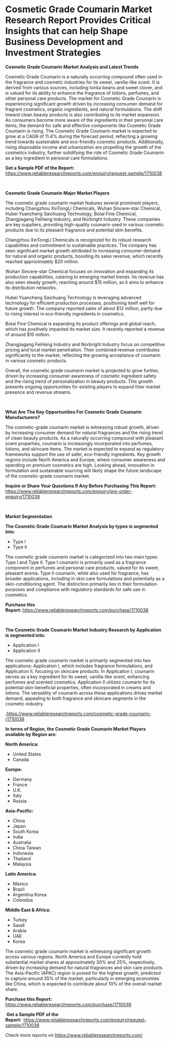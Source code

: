 <p><h1>Cosmetic Grade Coumarin Market Research Report Provides Critical Insights that can help Shape Business Development and Investment Strategies</h1></p><p><strong>Cosmetic Grade Coumarin Market Analysis and Latest Trends</strong></p>
<p><p>Cosmetic Grade Coumarin is a naturally occurring compound often used in the fragrance and cosmetic industries for its sweet, vanilla-like scent. It is derived from various sources, including tonka beans and sweet clover, and is valued for its ability to enhance the fragrance of lotions, perfumes, and other personal care products. The market for Cosmetic Grade Coumarin is experiencing significant growth driven by increasing consumer demand for fragrant cosmetics, organic ingredients, and natural formulations. The shift toward clean beauty products is also contributing to its market expansion. As consumers become more aware of the ingredients in their personal care items, the demand for safe and effective components like Cosmetic Grade Coumarin is rising. The Cosmetic Grade Coumarin market is expected to grow at a CAGR of 11.4% during the forecast period, reflecting a growing trend towards sustainable and eco-friendly cosmetic products. Additionally, rising disposable income and urbanization are propelling the growth of the cosmetics industry, further solidifying the role of Cosmetic Grade Coumarin as a key ingredient in personal care formulations.</p></p>
<p><strong>Get a Sample PDF of the Report:&nbsp;</strong> <a href="https://www.reliableresearchreports.com/enquiry/request-sample/1710038?utm_campaign=2296&utm_medium=2&utm_source=Github&utm_content=ia&utm_term=27032025&utm_id=cosmetic-grade-coumarin">https://www.reliableresearchreports.com/enquiry/request-sample/1710038</a></p>
<p>&nbsp;</p>
<p><strong>Cosmetic Grade Coumarin Major Market Players</strong></p>
<p><p>The cosmetic grade coumarin market features several prominent players, including Changzhou XinTongLi Chemicals, Wuhan Sincere-star Chemical, Hubei Yuancheng Saichuang Technology, Botai Fine Chemical, Zhangjiagang FeiHang Industry, and Norbright Industry. These companies are key suppliers, providing high-quality coumarin used in various cosmetic products due to its pleasant fragrance and potential skin benefits.</p><p>Changzhou XinTongLi Chemicals is recognized for its robust research capabilities and commitment to sustainable practices. The company has seen significant market growth attributed to increasing consumer demand for natural and organic products, boosting its sales revenue, which recently reached approximately $20 million.</p><p>Wuhan Sincere-star Chemical focuses on innovation and expanding its production capabilities, catering to emerging market trends. Its revenue has also seen steady growth, reaching around $15 million, as it aims to enhance its distribution networks.</p><p>Hubei Yuancheng Saichuang Technology is leveraging advanced technology for efficient production processes, positioning itself well for future growth. The company reported sales of about $12 million, partly due to rising interest in eco-friendly ingredients in cosmetics.</p><p>Botai Fine Chemical is expanding its product offerings and global reach, which has positively impacted its market size. It recently reported a revenue of around $10 million.</p><p>Zhangjiagang FeiHang Industry and Norbright Industry focus on competitive pricing and local market penetration. Their combined revenue contributes significantly to the market, reflecting the growing acceptance of coumarin in various cosmetic products.</p><p>Overall, the cosmetic grade coumarin market is projected to grow further, driven by increasing consumer awareness of cosmetic ingredient safety and the rising trend of personalization in beauty products. This growth presents ongoing opportunities for existing players to expand their market presence and revenue streams.</p></p>
<p>&nbsp;</p>
<p><strong>What Are The Key Opportunities For Cosmetic Grade Coumarin Manufacturers?</strong></p>
<p><p>The cosmetic-grade coumarin market is witnessing robust growth, driven by increasing consumer demand for natural fragrances and the rising trend of clean beauty products. As a naturally occurring compound with pleasant scent properties, coumarin is increasingly incorporated into perfumes, lotions, and skincare items. The market is expected to expand as regulatory frameworks support the use of safer, eco-friendly ingredients. Key growth regions include North America and Europe, where consumer awareness and spending on premium cosmetics are high. Looking ahead, innovation in formulation and sustainable sourcing will likely shape the future landscape of the cosmetic-grade coumarin market.</p></p>
<p><strong>Inquire or Share Your Questions If Any Before Purchasing This Report:</strong> <a href="https://www.reliableresearchreports.com/enquiry/pre-order-enquiry/1710038?utm_campaign=2296&utm_medium=2&utm_source=Github&utm_content=ia&utm_term=27032025&utm_id=cosmetic-grade-coumarin">https://www.reliableresearchreports.com/enquiry/pre-order-enquiry/1710038</a></p>
<p>&nbsp;</p>
<p><strong>Market Segmentation</strong></p>
<p><strong>The Cosmetic Grade Coumarin Market Analysis by types is segmented into:</strong></p>
<p><ul><li>Type I</li><li>Type II</li></ul></p>
<p><p>The cosmetic grade coumarin market is categorized into two main types: Type I and Type II. Type I coumarin is primarily used as a fragrance component in perfumes and personal care products, valued for its sweet, pleasant aroma. Type II coumarin, while also used for fragrance, has broader applications, including in skin care formulations and potentially as a skin-conditioning agent. The distinction primarily lies in their formulation purposes and compliance with regulatory standards for safe use in cosmetics.</p></p>
<p><strong>Purchase this Report:&nbsp;</strong><a href="https://www.reliableresearchreports.com/purchase/1710038?utm_campaign=2296&utm_medium=2&utm_source=Github&utm_content=ia&utm_term=27032025&utm_id=cosmetic-grade-coumarin">https://www.reliableresearchreports.com/purchase/1710038</a></p>
<p>&nbsp;</p>
<p><strong>The Cosmetic Grade Coumarin Market Industry Research by Application is segmented into:</strong></p>
<p><ul><li>Application I</li><li>Application II</li></ul></p>
<p><p>The cosmetic grade coumarin market is primarily segmented into two applications: Application I, which includes fragrance formulations, and Application II, focusing on skincare products. In Application I, coumarin serves as a key ingredient for its sweet, vanilla-like scent, enhancing perfumes and scented cosmetics. Application II utilizes coumarin for its potential skin-beneficial properties, often incorporated in creams and lotions. The versatility of coumarin across these applications drives market demand, appealing to both fragrance and skincare segments in the cosmetic industry.</p></p>
<p><a href="https://www.reliableresearchreports.com/cosmetic-grade-coumarin-r1710038?utm_campaign=2296&utm_medium=2&utm_source=Github&utm_content=ia&utm_term=27032025&utm_id=cosmetic-grade-coumarin">&nbsp;https://www.reliableresearchreports.com/cosmetic-grade-coumarin-r1710038</a></p>
<p><strong>In terms of Region, the Cosmetic Grade Coumarin Market Players available by Region are:</strong></p>
<p>
    <p> <strong> North America: </strong>
        <ul>
            <li>United States</li>
            <li>Canada</li>
        </ul>
        </p> 
    <p> <strong> Europe: </strong>
        <ul>
            <li>Germany</li>
            <li>France</li>
            <li>U.K.</li>
            <li>Italy</li>
            <li>Russia</li>
        </ul>
        </p> 
    <p> <strong> Asia-Pacific: </strong>
        <ul>
            <li>China</li>
            <li>Japan</li>
            <li>South Korea</li>
            <li>India</li>
            <li>Australia</li>
            <li>China Taiwan</li>
            <li>Indonesia</li>
            <li>Thailand</li>
            <li>Malaysia</li>
        </ul>
        </p> 
    <p> <strong> Latin America: </strong>
        <ul>
            <li>Mexico</li>
            <li>Brazil</li>
            <li>Argentina Korea</li>
            <li>Colombia</li>
        </ul>
        </p> 
    <p> <strong> Middle East & Africa: </strong>
        <ul>
            <li>Turkey</li>
            <li>Saudi</li>
            <li>Arabia</li>
            <li>UAE</li>
            <li>Korea</li>
        </ul>
    </p>
    </p>
<p><p>The cosmetic grade coumarin market is witnessing significant growth across various regions. North America and Europe currently hold substantial market shares at approximately 30% and 25%, respectively, driven by increasing demand for natural fragrances and skin care products. The Asia-Pacific (APAC) region is poised for the highest growth, predicted to capture around 35% of the market, particularly in emerging economies like China, which is expected to contribute about 10% of the overall market share.</p></p>
<p><strong>Purchase this Report: </strong><a href="https://www.reliableresearchreports.com/purchase/1710038?utm_campaign=2296&utm_medium=2&utm_source=Github&utm_content=ia&utm_term=27032025&utm_id=cosmetic-grade-coumarin">https://www.reliableresearchreports.com/purchase/1710038</a></p>
<p>&nbsp;<strong>Get a Sample PDF of the Report:&nbsp;&nbsp;</strong><a href="https://www.reliableresearchreports.com/enquiry/request-sample/1710038?utm_campaign=2296&utm_medium=2&utm_source=Github&utm_content=ia&utm_term=27032025&utm_id=cosmetic-grade-coumarin">https://www.reliableresearchreports.com/enquiry/request-sample/1710038</a></p>
<p><strong></strong></p>
<p>Check more reports on <a href="https://www.reliableresearchreports.com/?utm_campaign=2296&utm_medium=2&utm_source=Github&utm_content=ia&utm_term=27032025&utm_id=cosmetic-grade-coumarin">https://www.reliableresearchreports.com/</a></p>